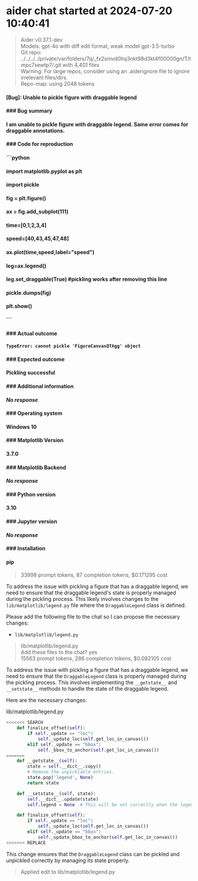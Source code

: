 
# aider chat started at 2024-07-20 10:40:41

> Aider v0.37.1-dev  
> Models: gpt-4o with diff edit format, weak model gpt-3.5-turbo  
> Git repo: ../../../../private/var/folders/7q/_fx2smvd0hq3nkt98d3kt4f00000gn/T/tmpc7xewtp7/.git with 4,401 files  
> Warning: For large repos, consider using an .aiderignore file to ignore irrelevant files/dirs.  
> Repo-map: using 2048 tokens  

#### [Bug]: Unable to pickle figure with draggable legend  
#### ### Bug summary  
####   
#### I am unable to pickle figure with draggable legend. Same error comes for draggable annotations.  
####   
####   
####   
####   
####   
#### ### Code for reproduction  
####   
#### ```python  
#### import matplotlib.pyplot as plt  
#### import pickle  
####   
#### fig = plt.figure()  
#### ax = fig.add_subplot(111)  
####   
#### time=[0,1,2,3,4]  
#### speed=[40,43,45,47,48]  
####   
#### ax.plot(time,speed,label="speed")  
####   
#### leg=ax.legend()  
#### leg.set_draggable(True) #pickling works after removing this line   
####   
#### pickle.dumps(fig)  
#### plt.show()  
#### ```  
####   
####   
#### ### Actual outcome  
####   
#### `TypeError: cannot pickle 'FigureCanvasQTAgg' object`  
####   
#### ### Expected outcome  
####   
#### Pickling successful  
####   
#### ### Additional information  
####   
#### _No response_  
####   
#### ### Operating system  
####   
#### Windows 10  
####   
#### ### Matplotlib Version  
####   
#### 3.7.0  
####   
#### ### Matplotlib Backend  
####   
#### _No response_  
####   
#### ### Python version  
####   
#### 3.10  
####   
#### ### Jupyter version  
####   
#### _No response_  
####   
#### ### Installation  
####   
#### pip  
> 33998 prompt tokens, 87 completion tokens, $0.171295 cost  

To address the issue with pickling a figure that has a draggable legend, we need to ensure that the draggable legend's state is properly managed during the pickling process. This likely involves changes to the `lib/matplotlib/legend.py` file where the `DraggableLegend` class is defined.

Please add the following file to the chat so I can propose the necessary changes:
- `lib/matplotlib/legend.py`

> lib/matplotlib/legend.py  
> Add these files to the chat? yes  
> 15563 prompt tokens, 286 completion tokens, $0.082105 cost  

To address the issue with pickling a figure that has a draggable legend, we need to ensure that the `DraggableLegend` class is properly managed during the pickling process. This involves implementing the `__getstate__` and `__setstate__` methods to handle the state of the draggable legend.

Here are the necessary changes:

lib/matplotlib/legend.py
```python
<<<<<<< SEARCH
    def finalize_offset(self):
        if self._update == "loc":
            self._update_loc(self.get_loc_in_canvas())
        elif self._update == "bbox":
            self._bbox_to_anchor(self.get_loc_in_canvas())
=======
    def __getstate__(self):
        state = self.__dict__.copy()
        # Remove the unpicklable entries.
        state.pop('legend', None)
        return state

    def __setstate__(self, state):
        self.__dict__.update(state)
        self.legend = None  # This will be set correctly when the legend is drawn.

    def finalize_offset(self):
        if self._update == "loc":
            self._update_loc(self.get_loc_in_canvas())
        elif self._update == "bbox":
            self._update_bbox_to_anchor(self.get_loc_in_canvas())
>>>>>>> REPLACE
```

This change ensures that the `DraggableLegend` class can be pickled and unpickled correctly by managing its state properly.

> Applied edit to lib/matplotlib/legend.py  
